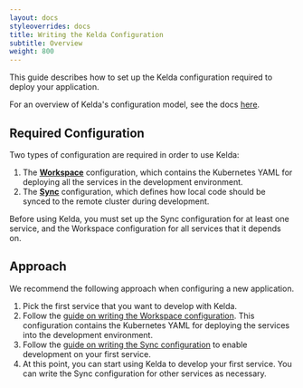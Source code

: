 ```yaml
---
layout: docs
styleoverrides: docs
title: Writing the Kelda Configuration
subtitle: Overview
weight: 800
---
```


This guide describes how to set up the Kelda configuration required to deploy your application.

For an overview of Kelda's configuration model, see the docs [here](/kelda-v1/docs/reference/configuration).

## Required Configuration

Two types of configuration are required in order to use Kelda:

1. The [**Workspace**](/kelda-v1/docs/configuring-kelda/workspace/) configuration, which contains the Kubernetes YAML for deploying all the services in the development environment.
2. The [**Sync**](/kelda-v1/docs/configuring-kelda/sync/) configuration, which defines how local code should be synced to the remote cluster during development.

Before using Kelda, you must set up the Sync configuration for at least one service, and the Workspace configuration for all services that it depends on.

## Approach

We recommend the following approach when configuring a new application.

1. Pick the first service that you want to develop with Kelda.
2. Follow the [guide on writing the Workspace configuration](/kelda-v1/docs/configuring-kelda/workspace/). This configuration contains the Kubernetes YAML for deploying the services into the development environment.
3. Follow the [guide on writing the Sync configuration](/kelda-v1/docs/configuring-kelda/sync/) to enable development on your first service.
4. At this point, you can start using Kelda to develop your first service. You can write the Sync configuration for other services as necessary.
